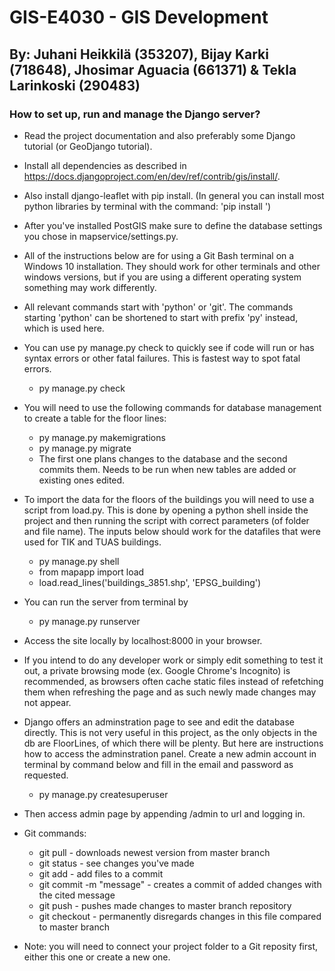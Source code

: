 # GIS-E4030 - GIS Development #

## By: Juhani Heikkilä (353207), Bijay Karki (718648), Jhosimar Aguacia (661371) & Tekla Larinkoski (290483) ##

### How to set up, run and manage the Django server? ###

* Read the project documentation and also preferably some Django tutorial (or GeoDjango tutorial).

* Install all dependencies as described in https://docs.djangoproject.com/en/dev/ref/contrib/gis/install/.

* Also install django-leaflet with pip install. (In general you can install most python libraries by terminal with the command: 'pip install <library name>')

* After you've installed PostGIS make sure to define the database settings you chose in mapservice/settings.py.

* All of the instructions below are for using a Git Bash terminal on a Windows 10 installation. They should work for other terminals and other windows versions, but if you are using a different operating system something may work differently.

* All relevant commands start with 'python' or 'git'. The commands starting 'python' can be shortened to start with prefix 'py' instead, which is used here.

* You can use py manage.py check to quickly see if code will run or has syntax errors or other fatal failures. This is fastest way to spot fatal errors.
    - py manage.py check

* You will need to use the following commands for database management to create a table for the floor lines:
    - py manage.py makemigrations        
    - py manage.py migrate
    - The first one plans changes to the database and the second commits them. Needs to be run when new tables are added or existing ones edited. 

* To import the data for the floors of the buildings you will need to use a script from load.py. This is done by opening a python shell inside the project and then running the script with correct parameters (of folder and file name). The inputs below should work for the datafiles that were used for TIK and TUAS buildings.
    - py manage.py shell
    - from mapapp import load
    - load.read_lines('buildings_3851.shp', 'EPSG_building')

* You can run the server from terminal by 
    - py manage.py runserver

* Access the site locally by localhost:8000 in your browser.
* If you intend to do any developer work or simply edit something to test it out, a private browsing mode (ex. Google Chrome's Incognito) is recommended, as browsers often cache static files instead of refetching them when refreshing the page and as such newly made changes may not appear.

* Django offers an adminstration page to see and edit the database directly. This is not very useful in this project, as the only objects in the db are FloorLines, of which there will be plenty. But here are instructions how to access the adminstration panel. Create a new admin account in terminal by command below and fill in the email and password as requested.
    - py manage.py createsuperuser
* Then access admin page by appending /admin to url and logging in.


* Git commands:
    - git pull - downloads newest version from master branch
    - git status - see changes you've made
    - git add - add files to a commit
    - git commit -m "message" - creates a commit of added changes with the cited message
    - git push - pushes made changes to master branch repository
    - git checkout <filepath> - permanently disregards changes in this file compared to master branch

* Note: you will need to connect your project folder to a Git reposity first, either this one or create a new one.


